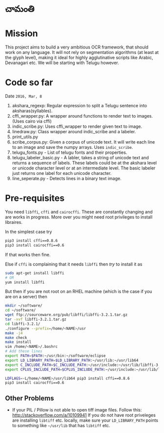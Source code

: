# చామంతి

# Mission
This project aims to build a very ambitious OCR framework, that should work on any language. It 
will not rely on segmentation algorithms (at least at the glyph level), 
making it ideal for highly agglutinative scripts like Arabic, Devanagari etc. We will be starting
 with Telugu however. 

# Code so far
Date `2016, Mar, 8`

1. akshara_regexp:  Regular expression to split a Telugu sentence into aksharas(syllables).
2. cffi_wrapper.py: A wrapper around functions to render text to images. (Uses cairo via cffi)
3. indic_scribe.py: Uses cffi_wrapper to render given text to image.
4. linedraw.py: Class wrapper around indic_scribe and a labeler.
5. print_utils.py
6. scribe_corpus.py: Given a corpus of unicode text. It will write each line to an image and 
save the numpy arrays. Uses `indic_scribe`.
7. telugu_fonts.py - List of telugu fonts and their properties.
8. telugu_labeler_basic.py - A labler, takes a string of unicode text and returns a sequence of 
labels. These labels could be at the akshara level or unicode character level or at an intermediate 
level. The basic labeler just returns one label for each unicode character.
9. line_seperate.py - Detects lines in a binary text image.

# Pre-requisites
You need `libffi`, `cffi` and `cairocffi`. These are constantly changing and are works in 
progress. More over you might need root privileges to install libraires.

In the simplest case try
```sh
pip3 install cffi==0.8.6
pip3 install cairocffi==0.6
```
If that works then fine.

Else if `cffi` is complaining that it needs `libffi` then *try* to install it as  
```sh
sudo apt-get install libffi
# OR
yum install libffi
```

But then if you are not root on an RHEL machine (which is the case if you are on a server) then

```sh
mkdir ~/software/
cd ~/software/
wget ftp://sourceware.org/pub/libffi/libffi-3.2.1.tar.gz
tar -xvf libffi-3.2.1.tar.gz 
cd libffi-3.2.1/
./configure --prefix=/home/<NAME>/usr 
make -j4
make check
make install
vim /home/<NAME>/.bashrc 
# Add these lines
export PATH=$PATH:~/usr/bin:~/software/eclipse
export LD_LIBRARY_PATH=$LD_LIBRARY_PATH:~/usr/lib:~/usr/lib64
export C_INCLUDE_PATH=$C_INCLUDE_PATH:~/usr/include:~/usr/lib/libffi-3.2.1/include
export CPLUS_INCLUDE_PATH=$CPLUS_INCLUDE_PATH:~/usr/include:~/usr/lib/libffi-3.2.1/include

LDFLAGS=-L/home/<NAME>/usr/lib64 pip3 install cffi==0.8.6
pip3 install cairocffi==0.6
```

## Other Problems
* If your PIL / Pillow is not able to open tiff image files.
Follow this: http://stackoverflow.com/a/10109941
If you do not have root priveleges are installing `libtiff` etc. locally, 
make sure your `LD_LIBRARY_PATH` points to something like `~/usr/lib` that has `libtiff` etc.
